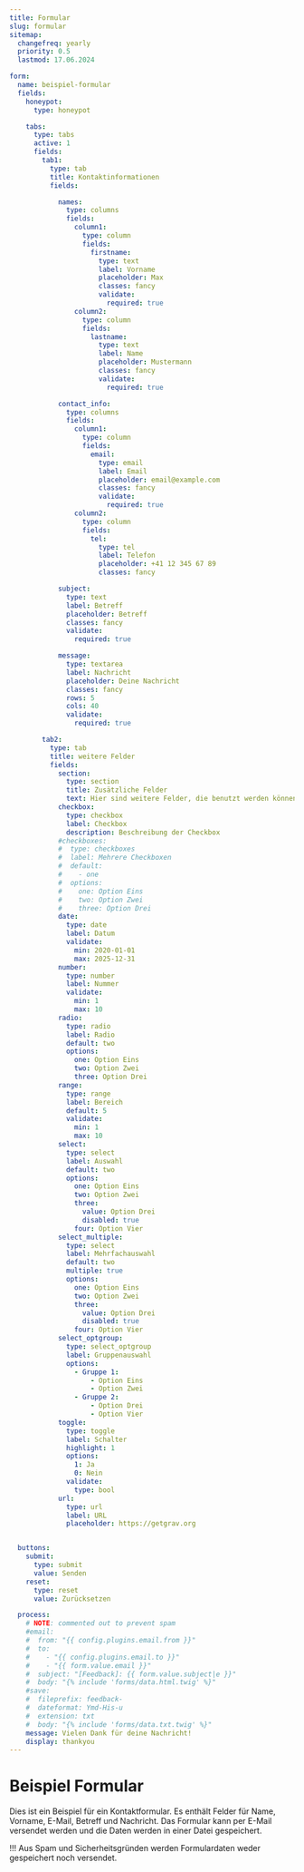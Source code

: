 ```yaml
---
title: Formular
slug: formular
sitemap:
  changefreq: yearly
  priority: 0.5
  lastmod: 17.06.2024

form:
  name: beispiel-formular
  fields:
    honeypot:
      type: honeypot

    tabs:
      type: tabs
      active: 1
      fields:
        tab1:
          type: tab
          title: Kontaktinformationen
          fields:

            names:
              type: columns
              fields:
                column1:
                  type: column
                  fields:
                    firstname:
                      type: text
                      label: Vorname
                      placeholder: Max
                      classes: fancy
                      validate:
                        required: true
                column2:
                  type: column
                  fields:
                    lastname:
                      type: text
                      label: Name
                      placeholder: Mustermann
                      classes: fancy
                      validate:
                        required: true

            contact_info:
              type: columns
              fields:
                column1:
                  type: column
                  fields:
                    email:
                      type: email
                      label: Email
                      placeholder: email@example.com
                      classes: fancy
                      validate:
                        required: true
                column2:
                  type: column
                  fields:
                    tel:
                      type: tel
                      label: Telefon
                      placeholder: +41 12 345 67 89
                      classes: fancy

            subject:
              type: text
              label: Betreff
              placeholder: Betreff
              classes: fancy
              validate:
                required: true

            message:
              type: textarea
              label: Nachricht
              placeholder: Deine Nachricht
              classes: fancy
              rows: 5
              cols: 40
              validate:
                required: true

        tab2:
          type: tab
          title: weitere Felder
          fields:
            section:
              type: section
              title: Zusätzliche Felder
              text: Hier sind weitere Felder, die benutzt werden können.
            checkbox:
              type: checkbox
              label: Checkbox
              description: Beschreibung der Checkbox
            #checkboxes:
            #  type: checkboxes
            #  label: Mehrere Checkboxen
            #  default:
            #    - one
            #  options:
            #    one: Option Eins
            #    two: Option Zwei
            #    three: Option Drei
            date:
              type: date
              label: Datum
              validate:
                min: 2020-01-01
                max: 2025-12-31
            number:
              type: number
              label: Nummer
              validate:
                min: 1
                max: 10
            radio:
              type: radio
              label: Radio
              default: two
              options:
                one: Option Eins
                two: Option Zwei
                three: Option Drei
            range:
              type: range
              label: Bereich
              default: 5
              validate:
                min: 1
                max: 10
            select:
              type: select
              label: Auswahl
              default: two
              options:
                one: Option Eins
                two: Option Zwei
                three:
                  value: Option Drei
                  disabled: true
                four: Option Vier
            select_multiple:
              type: select
              label: Mehrfachauswahl
              default: two
              multiple: true
              options:
                one: Option Eins
                two: Option Zwei
                three:
                  value: Option Drei
                  disabled: true
                four: Option Vier
            select_optgroup:
              type: select_optgroup
              label: Gruppenauswahl
              options:
                - Gruppe 1:
                    - Option Eins
                    - Option Zwei
                - Gruppe 2:
                    - Option Drei
                    - Option Vier
            toggle:
              type: toggle
              label: Schalter
              highlight: 1
              options:
                1: Ja
                0: Nein
              validate:
                type: bool
            url:
              type: url
              label: URL
              placeholder: https://getgrav.org


  buttons:
    submit:
      type: submit
      value: Senden
    reset:
      type: reset
      value: Zurücksetzen

  process:
    # NOTE: commented out to prevent spam
    #email:
    #  from: "{{ config.plugins.email.from }}"
    #  to:
    #    - "{{ config.plugins.email.to }}"
    #    - "{{ form.value.email }}"
    #  subject: "[Feedback]: {{ form.value.subject|e }}"
    #  body: "{% include 'forms/data.html.twig' %}"
    #save:
    #  fileprefix: feedback-
    #  dateformat: Ymd-His-u
    #  extension: txt
    #  body: "{% include 'forms/data.txt.twig' %}"
    message: Vielen Dank für deine Nachricht!
    display: thankyou
---
```


# Beispiel Formular

Dies ist ein Beispiel für ein Kontaktformular. Es enthält Felder für Name, Vorname, E-Mail, Betreff und Nachricht. Das Formular kann per E-Mail versendet werden und die Daten werden in einer Datei gespeichert.

!!! Aus Spam und Sicherheitsgründen werden Formulardaten weder gespeichert noch versendet.
